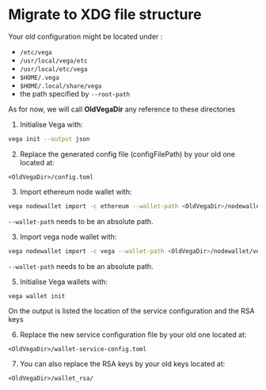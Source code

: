 # Migrate to XDG file structure

Your old configuration might be located under :
* `/etc/vega`
* `/usr/local/vega/etc`
* `/usr/local/etc/vega`
* `$HOME/.vega`
* `$HOME/.local/share/vega`
* the path specified by `--root-path`

As for now, we will call **OldVegaDir** any reference to these directories

1. Initialise Vega with:
```sh
vega init --output json
```

2. Replace the generated config file (configFilePath) by your old one located at:
```
<OldVegaDir>/config.toml
```

3. Import ethereum node wallet with:
```sh
vega nodewallet import -c ethereum --wallet-path <OldVegaDir>/nodewallet/ethereum/<YOUR_ETH_WALLET> --force 
```
`--wallet-path` needs to be an absolute path.


3. Import vega node wallet with:
```sh
vega nodewallet import -c vega --wallet-path <OldVegaDir>/nodewallet/vega/<YOUR_ETH_WALLET> --force 
```
`--wallet-path` needs to be an absolute path.

5. Initialise Vega wallets with:
```sh
vega wallet init
```
On the output is listed the location of the service configuration and the RSA keys

6. Replace the new service configuration file by your old one located at:
```
<OldVegaDir>/wallet-service-config.toml
```

7. You can also replace the RSA keys by your old keys located at:
```
<OldVegaDir>/wallet_rsa/
```
